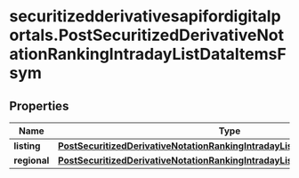 # securitizedderivativesapifordigitalportals.PostSecuritizedDerivativeNotationRankingIntradayListDataItemsFsym

## Properties

Name | Type | Description | Notes
------------ | ------------- | ------------- | -------------
**listing** | [**PostSecuritizedDerivativeNotationRankingIntradayListDataItemsFsymListing**](PostSecuritizedDerivativeNotationRankingIntradayListDataItemsFsymListing.md) |  | [optional] 
**regional** | [**PostSecuritizedDerivativeNotationRankingIntradayListDataItemsFsymRegional**](PostSecuritizedDerivativeNotationRankingIntradayListDataItemsFsymRegional.md) |  | [optional] 


